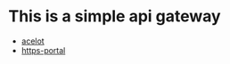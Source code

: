 # This is a simple api gateway 
<ul>
  <li><a href="https://ocelot.readthedocs.io">acelot</a> </li>
<li><a href="https://github.com/SteveLTN/https-portal">https-portal</a></li>
  </ul>

